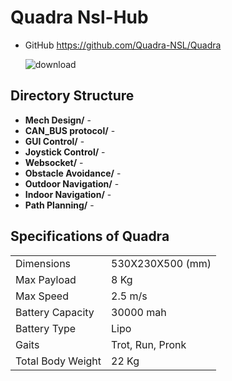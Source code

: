 # Quadra Nsl-Hub

* GitHub https://github.com/Quadra-NSL/Quadra

     ![download](https://github.com/Quadra-NSL/Quadra/blob/main/Videos/q1.png)

Directory Structure
-------------------

* **Mech Design/** -
* **CAN_BUS protocol/** -
* **GUI Control/** - 
* **Joystick Control/** -
* **Websocket/** -
* **Obstacle Avoidance/** -
* **Outdoor Navigation/** -
* **Indoor Navigation/** -
* **Path Planning/** -

Specifications of Quadra
------------------------

|                  |                  |
|------------------|------------------|
| Dimensions       | 530X230X500 (mm) |
| Max Payload      | 8 Kg             |
|Max Speed         | 2.5 m/s          |
| Battery Capacity | 30000 mah        | 
| Battery Type     | Lipo             |
|Gaits             | Trot, Run, Pronk |
| Total Body Weight| 22 Kg            |








